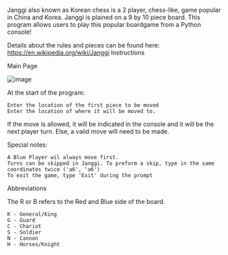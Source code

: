 Janggi also known as Korean chess is a 2 player, chess-like, game popular in China and Korea. Janggi is plained on a 9 by 10 piece board. This program allows users to play this popular boardgame from a Python console!

Details about the rules and pieces can be found here: https://en.wikipedia.org/wiki/Janggi
Instructions

Main Page


![image](https://user-images.githubusercontent.com/71728686/167835822-2b7d80ff-b861-4af1-be23-2ff8b47bd5bb.png)


At the start of the program:

    Enter the location of the first piece to be moved
    Enter the location of where it will be moved to.

If the move is allowed, it will be indicated in the console and it will be the next player turn. Else, a valid move will need to be made.

Special notes:

    A Blue Player wil always move first.
    Turns can be skipped in Janggi. To preform a skip, type in the same coordinates twice ('a6', 'a6')
    To exit the game, type 'Exit' during the prompt

Abbreviations

The R or B refers to the Red and Blue side of the board.

    K - General/King
    G - Guard
    C - Chariot
    S - Soldier
    N - Cannon
    H - Horses/Knight
